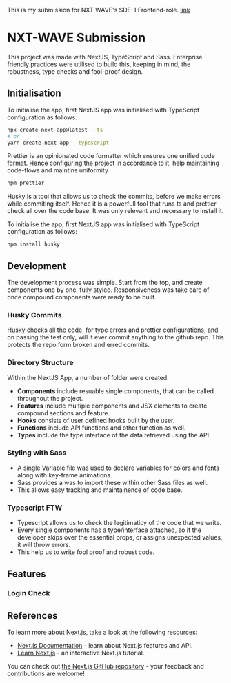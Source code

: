 This is my submission for NXT WAVE's SDE-1 Frontend-role. [link](https://nxt-wave-eshaan.netlify.app/)

# NXT-WAVE Submission
This project was made with NextJS, TypeScript and Sass. Enterprise friendly practices were utilised to build this, keeping in mind, the robustness, type checks and fool-proof design.


## Initialisation
To initialise the app, first NextJS app was initialised with TypeScript configuration as follows:

```bash
npx create-next-app@latest --ts
# or
yarn create next-app --typescript
```

Prettier is an opinionated code formatter which ensures one unified code format. Hence configuring the project in accordance to it, help maintaining code-flows and maintins uniformity

```bash
npm prettier
```

Husky is a tool that allows us to check the commits, before we make errors while commiting itself. Hence it is a powerfull tool that runs ts and prettier check all over the code base. It was only relevant and necessary to install it.

To initialise the app, first NextJS app was initialised with TypeScript configuration as follows:

```bash
npm install husky
```

## Development
The development process was simple. Start from the top, and create components one by one, fully styled. Responsiveness was take care of once compound components were ready to be built.

### Husky Commits
Husky checks all the code, for type errors and prettier configurations, and on passing the test only, will it ever commit anything to the github repo. This protects the repo form broken and erred commits.

### Directory Structure
Within the NextJS App, a number of folder were created. 
- __Components__ include resuable single components, that can be called throughout the project.
- __Features__ include multiple components and JSX elements to create compound sections and feature.
- __Hooks__ consists of user defined hooks built by the user.
- __Functions__ include API functions and other function as well.
- __Types__ include the type interface of the data retrieved using the API.

### Styling with Sass
- A single Variable file was used to declare variables for colors and fonts along with key-frame animations.
- Sass provides a was to import these within other Sass files as well.
- This allows easy tracking and maintainence of code base.

### Typescript FTW
- Typescript allows us to check the legitimaticy of the code that we write.
- Every single components has a type/interface attached, so if the developer skips over the essential props, or assigns unexpected values, it will throw errors.
- This help us to write fool proof and robust code.

## Features

### Login Check

## References

To learn more about Next.js, take a look at the following resources:

- [Next.js Documentation](https://nextjs.org/docs) - learn about Next.js features and API.
- [Learn Next.js](https://nextjs.org/learn) - an interactive Next.js tutorial.

You can check out [the Next.js GitHub repository](https://github.com/vercel/next.js/) - your feedback and contributions are welcome!
